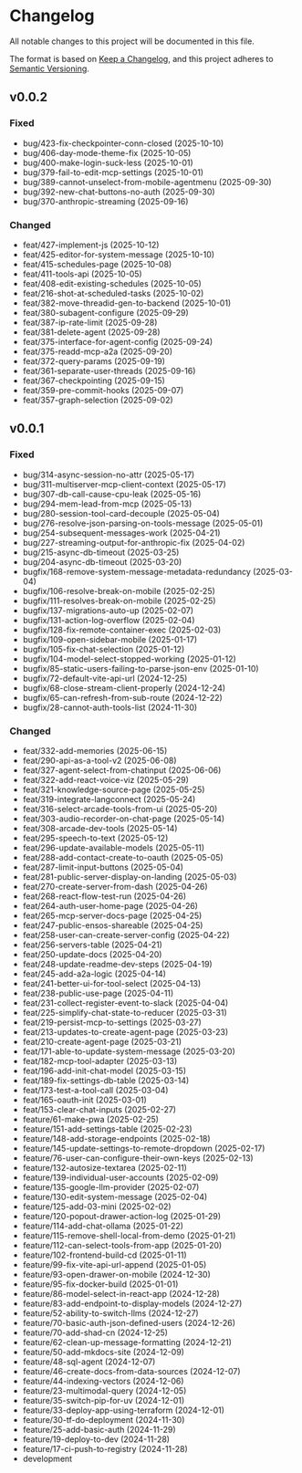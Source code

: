 # Changelog

All notable changes to this project will be documented in this file.

The format is based on [Keep a Changelog](https://keepachangelog.com/en/1.0.0/),
and this project adheres to [Semantic Versioning](https://semver.org/spec/v2.0.0.html).

## v0.0.2

### Fixed
  - bug/423-fix-checkpointer-conn-closed (2025-10-10)
  - bug/406-day-mode-theme-fix (2025-10-05)
  - bug/400-make-login-suck-less (2025-10-01)
  - bug/379-fail-to-edit-mcp-settings (2025-10-01)
  - bug/389-cannot-unselect-from-mobile-agentmenu (2025-09-30)
  - bug/392-new-chat-buttons-no-auth (2025-09-30)
  - bug/370-anthropic-streaming (2025-09-16)

### Changed
  - feat/427-implement-js (2025-10-12)
  - feat/425-editor-for-system-message (2025-10-10)
  - feat/415-schedules-page (2025-10-08)
  - feat/411-tools-api (2025-10-05)
  - feat/408-edit-existing-schedules (2025-10-05)
  - feat/216-shot-at-scheduled-tasks (2025-10-02)
  - feat/382-move-threadid-gen-to-backend (2025-10-01)
  - feat/380-subagent-configure (2025-09-29)
  - feat/387-ip-rate-limit (2025-09-28)
  - feat/381-delete-agent (2025-09-28)
  - feat/375-interface-for-agent-config (2025-09-24)
  - feat/375-readd-mcp-a2a (2025-09-20)
  - feat/372-query-params (2025-09-19)
  - feat/361-separate-user-threads (2025-09-16)
  - feat/367-checkpointing (2025-09-15)
  - feat/359-pre-commit-hooks (2025-09-07)
  - feat/357-graph-selection (2025-09-02)

## v0.0.1

### Fixed
  - bug/314-async-session-no-attr (2025-05-17)
  - bug/311-multiserver-mcp-client-context (2025-05-17)
  - bug/307-db-call-cause-cpu-leak (2025-05-16)
  - bug/294-mem-lead-from-mcp (2025-05-13)
  - bug/280-session-tool-card-decouple (2025-05-04)
  - bug/276-resolve-json-parsing-on-tools-message (2025-05-01)
  - bug/254-subsequent-messages-work (2025-04-21)
  - bug/227-streaming-output-for-anthropic-fix (2025-04-02)
  - bug/215-async-db-timeout (2025-03-25)
  - bug/204-async-db-timeout (2025-03-20)
  - bugfix/168-remove-system-message-metadata-redundancy (2025-03-04)
  - bugfix/106-resolve-break-on-mobile (2025-02-25)
  - bugfix/111-resolves-break-on-mobile (2025-02-25)
  - bugfix/137-migrations-auto-up (2025-02-07)
  - bugfix/131-action-log-overflow (2025-02-04)
  - bugfix/128-fix-remote-container-exec (2025-02-03)
  - bugfix/109-open-sidebar-mobile (2025-01-17)
  - bugfix/105-fix-chat-selection (2025-01-12)
  - bugfix/104-model-select-stopped-working (2025-01-12)
  - bugfix/85-static-users-failing-to-parse-json-env (2025-01-10)
  - bugfix/72-default-vite-api-url (2024-12-25)
  - bugfix/68-close-stream-client-properly (2024-12-24)
  - bugfix/65-can-refresh-from-sub-route (2024-12-22)
  - bugfix/28-cannot-auth-tools-list (2024-11-30)

### Changed 
  - feat/332-add-memories (2025-06-15)
  - feat/290-api-as-a-tool-v2 (2025-06-08)
  - feat/327-agent-select-from-chatinput (2025-06-06)
  - feat/322-add-react-voice-viz (2025-05-29)
  - feat/321-knowledge-source-page (2025-05-25)
  - feat/319-integrate-langconnect (2025-05-24)
  - feat/316-select-arcade-tools-from-ui (2025-05-20)
  - feat/303-audio-recorder-on-chat-page (2025-05-14)
  - feat/308-arcade-dev-tools (2025-05-14)
  - feat/295-speech-to-text (2025-05-12)
  - feat/296-update-available-models (2025-05-11)
  - feat/288-add-contact-create-to-oauth (2025-05-05)
  - feat/287-limit-input-buttons (2025-05-04)
  - feat/281-public-server-display-on-landing (2025-05-03)
  - feat/270-create-server-from-dash (2025-04-26)
  - feat/268-react-flow-test-run (2025-04-26)
  - feat/264-auth-user-home-page (2025-04-26)
  - feat/265-mcp-server-docs-page (2025-04-25)
  - feat/247-public-ensos-shareable (2025-04-25)
  - feat/258-user-can-create-server-config (2025-04-22)
  - feat/256-servers-table (2025-04-21)
  - feat/250-update-docs (2025-04-20)
  - feat/248-update-readme-dev-steps (2025-04-19)
  - feat/245-add-a2a-logic (2025-04-14)
  - feat/241-better-ui-for-tool-select (2025-04-13)
  - feat/238-public-use-page (2025-04-11)
  - feat/231-collect-register-event-to-slack (2025-04-04)
  - feat/225-simplify-chat-state-to-reducer (2025-03-31)
  - feat/219-persist-mcp-to-settings (2025-03-27)
  - feat/213-updates-to-create-agent-page (2025-03-23)
  - feat/210-create-agent-page (2025-03-21)
  - feat/171-able-to-update-system-message (2025-03-20)
  - feat/182-mcp-tool-adapter (2025-03-13)
  - feat/196-add-init-chat-model (2025-03-15)
  - feat/189-fix-settings-db-table (2025-03-14)
  - feat/173-test-a-tool-call (2025-03-04)
  - feat/165-oauth-init (2025-03-01)
  - feat/153-clear-chat-inputs (2025-02-27)
  - feature/61-make-pwa (2025-02-25)
  - feature/151-add-settings-table (2025-02-23)
  - feature/148-add-storage-endpoints (2025-02-18)
  - feature/145-update-settings-to-remote-dropdown (2025-02-17)
  - feature/76-user-can-configure-their-own-keys (2025-02-13)
  - feature/132-autosize-textarea (2025-02-11)
  - feature/139-individual-user-accounts (2025-02-09)
  - feature/135-google-llm-provider (2025-02-07)
  - feature/130-edit-system-message (2025-02-04)
  - feature/125-add-03-mini (2025-02-02)
  - feature/120-popout-drawer-action-log (2025-01-29)
  - feature/114-add-chat-ollama (2025-01-22)
  - feature/115-remove-shell-local-from-demo (2025-01-21)
  - feature/112-can-select-tools-from-app (2025-01-20)
  - feature/102-frontend-build-cd (2025-01-11)
  - feature/99-fix-vite-api-url-append (2025-01-05)
  - feature/93-open-drawer-on-mobile (2024-12-30)
  - feature/95-fix-docker-build (2025-01-01)
  - feature/86-model-select-in-react-app (2024-12-28)
  - feature/83-add-endpoint-to-display-models (2024-12-27)
  - feature/52-ability-to-switch-llms (2024-12-27)
  - feature/70-basic-auth-json-defined-users (2024-12-26)
  - feature/70-add-shad-cn (2024-12-25)
  - feature/62-clean-up-message-formatting (2024-12-21)
  - feature/50-add-mkdocs-site (2024-12-09)
  - feature/48-sql-agent (2024-12-07)
  - feature/46-create-docs-from-data-sources (2024-12-07)
  - feature/44-indexing-vectors (2024-12-06)
  - feature/23-multimodal-query (2024-12-05)
  - feature/35-switch-pip-for-uv (2024-12-01)
  - feature/33-deploy-app-using-terraform (2024-12-01)
  - feature/30-tf-do-deployment (2024-11-30)
  - feature/25-add-basic-auth (2024-11-29)
  - feature/19-deploy-to-dev (2024-11-28)
  - feature/17-ci-push-to-registry (2024-11-28)
  - development
